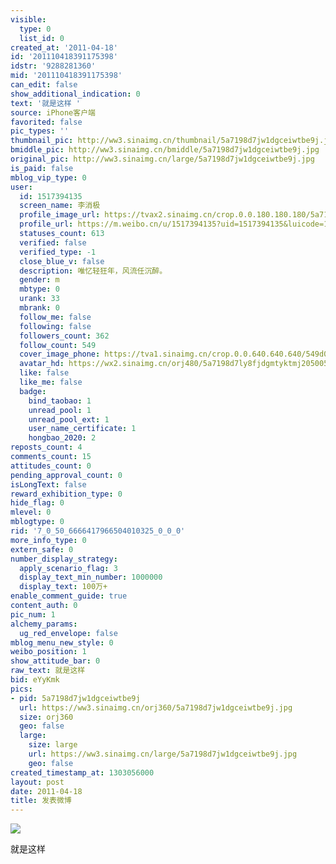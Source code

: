 ```yaml
---
visible:
  type: 0
  list_id: 0
created_at: '2011-04-18'
id: '201110418391175398'
idstr: '9288281360'
mid: '201110418391175398'
can_edit: false
show_additional_indication: 0
text: '就是这样 '
source: iPhone客户端
favorited: false
pic_types: ''
thumbnail_pic: http://ww3.sinaimg.cn/thumbnail/5a7198d7jw1dgceiwtbe9j.jpg
bmiddle_pic: http://ww3.sinaimg.cn/bmiddle/5a7198d7jw1dgceiwtbe9j.jpg
original_pic: http://ww3.sinaimg.cn/large/5a7198d7jw1dgceiwtbe9j.jpg
is_paid: false
mblog_vip_type: 0
user:
  id: 1517394135
  screen_name: 李消极
  profile_image_url: https://tvax2.sinaimg.cn/crop.0.0.180.180.180/5a7198d7ly8fjdgmtyktmj20500500so.jpg?KID=imgbed,tva&Expires=1606400094&ssig=R20FI%2FSL17
  profile_url: https://m.weibo.cn/u/1517394135?uid=1517394135&luicode=10000011&lfid=2304131517394135_-_WEIBO_SECOND_PROFILE_WEIBO
  statuses_count: 613
  verified: false
  verified_type: -1
  close_blue_v: false
  description: 唯忆轻狂年，风流任沉醉。
  gender: m
  mbtype: 0
  urank: 33
  mbrank: 0
  follow_me: false
  following: false
  followers_count: 362
  follow_count: 549
  cover_image_phone: https://tva1.sinaimg.cn/crop.0.0.640.640.640/549d0121tw1egm1kjly3jj20hs0hsq4f.jpg
  avatar_hd: https://wx2.sinaimg.cn/orj480/5a7198d7ly8fjdgmtyktmj20500500so.jpg
  like: false
  like_me: false
  badge:
    bind_taobao: 1
    unread_pool: 1
    unread_pool_ext: 1
    user_name_certificate: 1
    hongbao_2020: 2
reposts_count: 4
comments_count: 15
attitudes_count: 0
pending_approval_count: 0
isLongText: false
reward_exhibition_type: 0
hide_flag: 0
mlevel: 0
mblogtype: 0
rid: '7_0_50_6666417966504010325_0_0_0'
more_info_type: 0
extern_safe: 0
number_display_strategy:
  apply_scenario_flag: 3
  display_text_min_number: 1000000
  display_text: 100万+
enable_comment_guide: true
content_auth: 0
pic_num: 1
alchemy_params:
  ug_red_envelope: false
mblog_menu_new_style: 0
weibo_position: 1
show_attitude_bar: 0
raw_text: 就是这样 ​​​
bid: eYyKmk
pics:
- pid: 5a7198d7jw1dgceiwtbe9j
  url: https://ww3.sinaimg.cn/orj360/5a7198d7jw1dgceiwtbe9j.jpg
  size: orj360
  geo: false
  large:
    size: large
    url: https://ww3.sinaimg.cn/large/5a7198d7jw1dgceiwtbe9j.jpg
    geo: false
created_timestamp_at: 1303056000
layout: post
date: 2011-04-18
title: 发表微博
---
```


![](https://image.baidu.com/search/down?url=http://ww3.sinaimg.cn/large/5a7198d7jw1dgceiwtbe9j.jpg)

就是这样 

